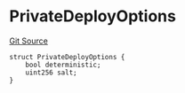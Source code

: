 # PrivateDeployOptions
[Git Source](https://github.com/wighawag/forge-deploy/blob/044522a5f694bab9751162827b37a693cf0b557e/contracts/DefaultDeployerFunction.sol)


```solidity
struct PrivateDeployOptions {
    bool deterministic;
    uint256 salt;
}
```

